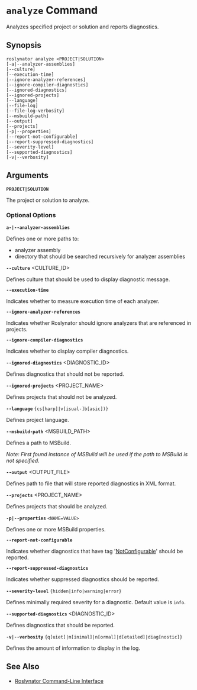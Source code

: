 
# `analyze` Command

Analyzes specified project or solution and reports diagnostics.

## Synopsis

```
roslynator analyze <PROJECT|SOLUTION>
[-a|--analyzer-assemblies]
[--culture]
[--execution-time]
[--ignore-analyzer-references]
[--ignore-compiler-diagnostics]
[--ignored-diagnostics]
[--ignored-projects]
[--language]
[--file-log]
[--file-log-verbosity]
[--msbuild-path]
[--output]
[--projects]
[-p|--properties]
[--report-not-configurable]
[--report-suppressed-diagnostics]
[--severity-level]
[--supported-diagnostics]
[-v|--verbosity]
```

## Arguments

**`PROJECT|SOLUTION`**

The project or solution to analyze.

### Optional Options

**`a-|--analyzer-assemblies`** <PATH>

Defines one or more paths to:

* analyzer assembly
* directory that should be searched recursively for analyzer assemblies

**`--culture`** <CULTURE_ID>

Defines culture that should be used to display diagnostic message.

**`--execution-time`**

Indicates whether to measure execution time of each analyzer.

**`--ignore-analyzer-references`**

Indicates whether Roslynator should ignore analyzers that are referenced in projects.

**`--ignore-compiler-diagnostics`**

Indicates whether to display compiler diagnostics.

**`--ignored-diagnostics`** <DIAGNOSTIC_ID>

Defines diagnostics that should not be reported.

**`--ignored-projects`** <PROJECT_NAME>

Defines projects that should not be analyzed.

**`--language`** `{cs[harp]|v[isual-]b[asic])}`

Defines project language.

**`--msbuild-path`** <MSBUILD_PATH>

Defines a path to MSBuild.

*Note: First found instance of MSBuild will be used if the path to MSBuild is not specified.*

**`--output`** <OUTPUT_FILE>

Defines path to file that will store reported diagnostics in XML format.

**`--projects`** <PROJECT_NAME>

Defines projects that should be analyzed.

**`-p|--properties`** `<NAME=VALUE>`

Defines one or more MSBuild properties.

**`--report-not-configurable`**

Indicates whether diagnostics that have tag '[NotConfigurable](https://docs.microsoft.com/en-us/dotnet/api/microsoft.codeanalysis.wellknowndiagnostictags.notconfigurable?view=roslyn-dotnet)' should be reported.

**`--report-suppressed-diagnostics`**

Indicates whether suppressed diagnostics should be reported.

**`--severity-level`** `{hidden|info|warning|error}`

Defines minimally required severity for a diagnostic. Default value is `info`.

**`--supported-diagnostics`** <DIAGNOSTIC_ID>

Defines diagnostics that should be reported.

**`-v|--verbosity`** `{q[uiet]|m[inimal]|n[ormal]|d[etailed]|diag[nostic]}`

Defines the amount of information to display in the log.

## See Also

* [Roslynator Command-Line Interface](README.md)
